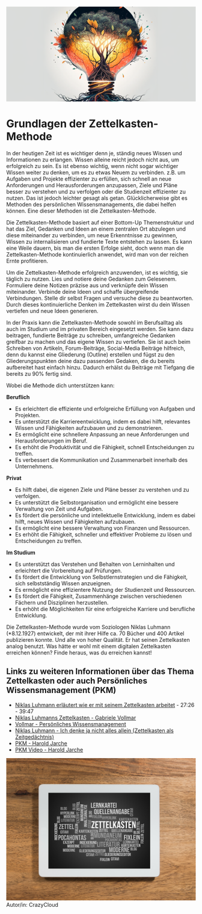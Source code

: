 ![Zettelkasten-Methode hilft, Wissen zu verknüpfen und auszubauen](images/grundlagen.png)

# Grundlagen der Zettelkasten-Methode

In der heutigen Zeit ist es wichtiger denn je, ständig neues Wissen und Informationen zu erlangen. Wissen alleine reicht jedoch nicht aus, um erfolgreich zu sein. Es ist ebenso wichtig, wenn nicht sogar wichtiger Wissen weiter zu denken, um es zu etwas Neuem zu verbinden.
z.B. um Aufgaben und Projekte effizienter zu erfüllen, sich schnell an neue Anforderungen und Herausforderungen anzupassen, Ziele und Pläne besser zu verstehen und zu verfolgen oder die Studienzeit effizienter zu nutzen.
Das ist jedoch leichter gesagt als getan. Glücklicherweise gibt es Methoden des persönlichen Wissensmanagements, die dabei helfen können. Eine dieser Methoden ist die Zettelkasten-Methode.

Die Zettelkasten-Methode basiert auf einer Bottom-Up Themenstruktur und hat das Ziel, Gedanken und Ideen an einem zentralen Ort abzulegen und diese miteinander zu verbinden, um neue Erkenntnisse zu gewinnen, Wissen zu internalisieren und fundierte Texte entstehen zu lassen. Es kann eine Weile dauern, bis man die ersten Erfolge sieht, doch wenn man die Zettelkasten-Methode kontinuierlich anwendet, wird man von der reichen Ernte profitieren.

Um die Zettelkasten-Methode erfolgreich anzuwenden, ist es wichtig, sie täglich zu nutzen. Lies und notiere deine Gedanken zum Gelesenem. Formuliere deine Notizen präzise aus und verknüpfe dein Wissen miteinander. Verbinde deine Ideen und schaffe übergreifende Verbindungen. Stelle dir selbst Fragen und versuche diese zu beantworten. Durch dieses kontinuierliche Denken im Zettelkasten wirst du dein Wissen vertiefen und neue Ideen generieren.

In der Praxis kann die Zettelkasten-Methode sowohl im Berufsalltag als auch im Studium und im privaten Bereich eingesetzt werden. Sie kann dazu beitragen, fundierte Beiträge zu schreiben, umfangreiche Gedanken greifbar zu machen und das eigene Wissen zu vertiefen. Sie ist auch beim Schreiben von Artikeln, Forum-Beiträge, Social-Media Beiträge hilfreich, denn du kannst eine Gliederung (Outline) erstellen und fügst zu den Gliederungspunkten deine dazu passenden Gedaken, die du bereits aufbereitet hast einfach hinzu. Dadurch erhälst du Beiträge mit Tiefgang die bereits zu 90% fertig sind.

Wobei die Methode dich unterstützen kann:

**Beruflich**

* Es erleichtert die effiziente und erfolgreiche Erfüllung von Aufgaben und Projekten.
* Es unterstützt die Karriereentwicklung, indem es dabei hilft, relevantes Wissen und Fähigkeiten aufzubauen und zu demonstrieren.
* Es ermöglicht eine schnellere Anpassung an neue Anforderungen und Herausforderungen im Beruf.
* Es erhöht die Produktivität und die Fähigkeit, schnell Entscheidungen zu treffen.
* Es verbessert die Kommunikation und Zusammenarbeit innerhalb des Unternehmens.

**Privat**

* Es hilft dabei, die eigenen Ziele und Pläne besser zu verstehen und zu verfolgen.
* Es unterstützt die Selbstorganisation und ermöglicht eine bessere Verwaltung von Zeit und Aufgaben.
* Es fördert die persönliche und intellektuelle Entwicklung, indem es dabei hilft, neues Wissen und Fähigkeiten aufzubauen.
* Es ermöglicht eine bessere Verwaltung von Finanzen und Ressourcen.
* Es erhöht die Fähigkeit, schneller und effektiver Probleme zu lösen und Entscheidungen zu treffen.

**Im Studium**

* Es unterstützt das Verstehen und Behalten von Lerninhalten und erleichtert die Vorbereitung auf Prüfungen.
* Es fördert die Entwicklung von Selbstlernstrategien und die Fähigkeit, sich selbstständig Wissen anzueignen.
* Es ermöglicht eine effizientere Nutzung der Studienzeit und Ressourcen.
* Es fördert die Fähigkeit, Zusammenhänge zwischen verschiedenen Fächern und Disziplinen herzustellen.
* Es erhöht die Möglichkeiten für eine erfolgreiche Karriere und berufliche Entwicklung.

Die Zettelkasten-Methode wurde vom Soziologen Niklas Luhmann (\*8.12.1927) entwickelt, der mit ihrer Hilfe ca. 70 Bücher und 400 Artikel publizieren konnte. Und alle von hoher Qualität. Er hat seinen Zettelkasten analog benutzt. Was hätte er wohl mit einem digitalen Zettelkasten erreichen können? Finde heraus, was du erreichen kannst!



## Links zu weiteren Informationen über das Thema Zettelkasten oder auch Persönliches Wissensmanagement (PKM)
* [Niklas Luhmann erläutert wie er mit seinem Zettelkasten arbeitet](https://youtu.be/qRSCKSPMuDc?t=2246) - 27:26 - 39:47
* [Niklas Luhmanns Zettelkasten - Gabriele Vollmar](https://youtu.be/gt6nRZQTYD4)
* [Vollmar - Persönliches Wissensmanagement](https://www.wissen-kommunizieren.de/category/persoenliches-wissensmanagement/)
* [Niklas Luhmann - Ich denke ja nicht alles allein (Zettelkasten als Zeitgedächtnis)](https://youtu.be/NbncA7bDl70?t=18)
* [PKM - Harold Jarche](https://jarche.com/pkm/)
* [PKM Video - Harold Jarche](https://www.youtube.com/watch?v=HQbnoLxgx7I&ab_channel=HaroldJarche)


![Tablett Zettelkasten](images/Tablet-Zettelkasten.jpeg)
Autor/in: CrazyCloud

